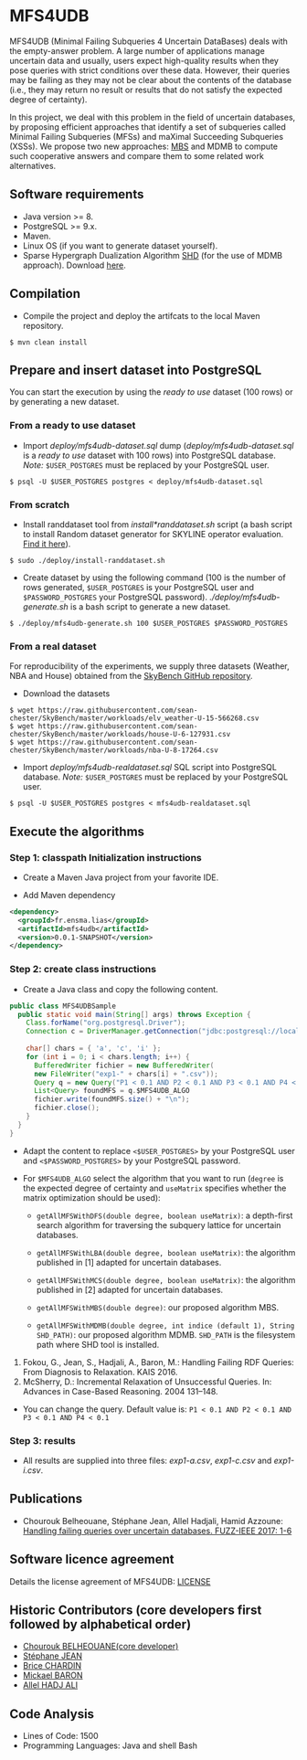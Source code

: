 # MFS4UDB

MFS4UDB (Minimal Failing Subqueries 4 Uncertain DataBases) deals with the empty-answer problem. A large number of applications manage uncertain data and usually, users expect high-quality results when they pose queries with strict conditions over these data. However, their queries may be failing as they may not be clear about the contents of the database (i.e., they may return no result or results that do not satisfy the expected degree of certainty).

In this project, we deal with this problem in the field of uncertain databases, by proposing efficient approaches that identify a set of subqueries called Minimal Failing Subqueries (MFSs) and maXimal Succeeding Subqueries (XSSs). We propose two new approaches: [MBS](http://ieeexplore.ieee.org/document/8015476/) and MDMB to compute such cooperative answers and compare them to some related work alternatives.

## Software requirements

* Java version >= 8.
* PostgreSQL >= 9.x.
* Maven.
* Linux OS (if you want to generate dataset yourself).
* Sparse Hypergraph Dualization Algorithm [SHD](http://research.nii.ac.jp/~uno/code/shd.html) (for the use of MDMB approach). Download [here](http://research.nii.ac.jp/~uno/code/shd31.zip).

## Compilation

* Compile the project and deploy the artifcats to the local Maven repository.

```
$ mvn clean install
```

## Prepare and insert dataset into PostgreSQL

You can start the execution by using the *ready to use* dataset (100 rows) or by generating a new dataset.

### From a ready to use dataset

* Import _deploy/mfs4udb-dataset.sql_ dump (_deploy/mfs4udb-dataset.sql_ is a *ready to use* dataset with 100 rows) into PostgreSQL database. *Note:* `$USER_POSTGRES` must be replaced by your PostgreSQL user.

```console
$ psql -U $USER_POSTGRES postgres < deploy/mfs4udb-dataset.sql
```

### From scratch 

* Install randdataset tool from _install*randdataset.sh_ script (a bash script to install Random dataset generator for SKYLINE operator evaluation. [Find it here](http://pgfoundry.org/projects/randdataset/)).

```console
$ sudo ./deploy/install-randdataset.sh
```

* Create dataset by using the following command (100 is the number of rows generated, `$USER_POSTGRES` is your PostgreSQL user and `$PASSWORD_POSTGRES` your PostgreSQL password). _./deploy/mfs4udb-generate.sh_ is a bash script to generate a new dataset.

```
$ ./deploy/mfs4udb-generate.sh 100 $USER_POSTGRES $PASSWORD_POSTGRES
```

### From a real dataset

For reproducibility of the experiments, we supply three datasets (Weather, NBA and House) obtained from the [SkyBench GitHub repository](https://github.com/sean-chester/SkyBench).

* Download the datasets

```
$ wget https://raw.githubusercontent.com/sean-chester/SkyBench/master/workloads/elv_weather-U-15-566268.csv
$ wget https://raw.githubusercontent.com/sean-chester/SkyBench/master/workloads/house-U-6-127931.csv
$ wget https://raw.githubusercontent.com/sean-chester/SkyBench/master/workloads/nba-U-8-17264.csv
```

* Import _deploy/mfs4udb-realdataset.sql_ SQL script into PostgreSQL database. *Note:* `$USER_POSTGRES` must be replaced by your PostgreSQL user.

```
$ psql -U $USER_POSTGRES postgres < mfs4udb-realdataset.sql
```

## Execute the algorithms

### Step 1: classpath Initialization instructions

* Create a Maven Java project from your favorite IDE.

* Add Maven dependency

```xml
<dependency>
  <groupId>fr.ensma.lias</groupId>
  <artifactId>mfs4udb</artifactId>
  <version>0.0.1-SNAPSHOT</version>
</dependency>
```

### Step 2: create class instructions

* Create a Java class and copy the following content. 

```java
public class MFS4UDBSample
  public static void main(String[] args) throws Exception {
    Class.forName("org.postgresql.Driver");
    Connection c = DriverManager.getConnection("jdbc:postgresql://localhost:5434/postgres", <$USER_POSTGRES>, <$PASSWORD_POSTGRES>);
	
    char[] chars = { 'a', 'c', 'i' };
    for (int i = 0; i < chars.length; i++) {
      BufferedWriter fichier = new BufferedWriter(
      new FileWriter("exp1-" + chars[i] + ".csv"));
      Query q = new Query("P1 < 0.1 AND P2 < 0.1 AND P3 < 0.1 AND P4 < 0.1", "lasttab" + chars[i], c);
      List<Query> foundMFS = q.$MFS4UDB_ALGO
      fichier.write(foundMFS.size() + "\n");
      fichier.close();
    }
  }
}
```

* Adapt the content to replace `<$USER_POSTGRES>` by your PostgreSQL user and `<$PASSWORD_POSTGRES>` by your PostgreSQL password.

* For `$MFS4UDB_ALGO` select the algorithm that you want to run (`degree` is the expected degree of certainty and `useMatrix` specifies whether the matrix optimization should be used):

  * `getAllMFSWithDFS(double degree, boolean useMatrix)`: a depth-first search algorithm for traversing the subquery lattice for uncertain databases.

  * `getAllMFSWithLBA(double degree, boolean useMatrix)`: the algorithm published in [1] adapted for uncertain databases. 

  * `getAllMFSWithMCS(double degree, boolean useMatrix)`: the algorithm published in [2] adapted for uncertain databases.

  * `getAllMFSWithMBS(double degree)`: our proposed algorithm MBS.

  * `getAllMFSWithMDMB(double degree, int indice (default 1), String SHD_PATH)`: our proposed algorithm MDMB. `SHD_PATH` is the filesystem path where SHD tool is installed. 

1. Fokou, G., Jean, S., Hadjali, A., Baron, M.: Handling Failing RDF Queries: From Diagnosis to Relaxation. KAIS 2016.
2. McSherry, D.: Incremental Relaxation of Unsuccessful Queries. In: Advances in Case-Based Reasoning. 2004 131–148.

* You can change the query. Default value is: `P1 < 0.1 AND P2 < 0.1 AND P3 < 0.1 AND P4 < 0.1`

### Step 3: results

* All results are supplied into three files: _exp1-a.csv_, _exp1-c.csv_ and _exp1-i.csv_.

## Publications

* Chourouk Belheouane, Stéphane Jean, Allel Hadjali, Hamid Azzoune: [Handling failing queries over uncertain databases. FUZZ-IEEE 2017: 1-6](http://ieeexplore.ieee.org/document/8015476/)

## Software licence agreement

Details the license agreement of MFS4UDB: [LICENSE](LICENSE)

## Historic Contributors (core developers first followed by alphabetical order)

* [Chourouk BELHEOUANE(core developer)](https://www.lias-lab.fr/members/chouroukbelheouane/)
* [Stéphane JEAN](https://www.lias-lab.fr/members/stephanejean/)
* [Brice CHARDIN](https://www.lias-lab.fr/members/bricechardin/)
* [Mickael BARON](https://www.lias-lab.fr/members/mickaelbaron/)
* [Allel HADJ ALI](https://www.lias-lab.fr/members/allelhadjali/)

## Code Analysis

* Lines of Code: 1500
* Programming Languages: Java and shell Bash
